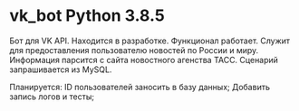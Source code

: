 # vk_bot Python 3.8.5
Бот для VK API.
Находится в разработке.
Функционал работает.
Служит для предоставления пользователю
новостей по России и миру.
Информация парсится с сайта новостного агенства
ТАСС.
Сценарий запрашивается из MySQL.

Планируется:
ID пользователей заносить в базу данных;
Добавить запись логов и тесты;
